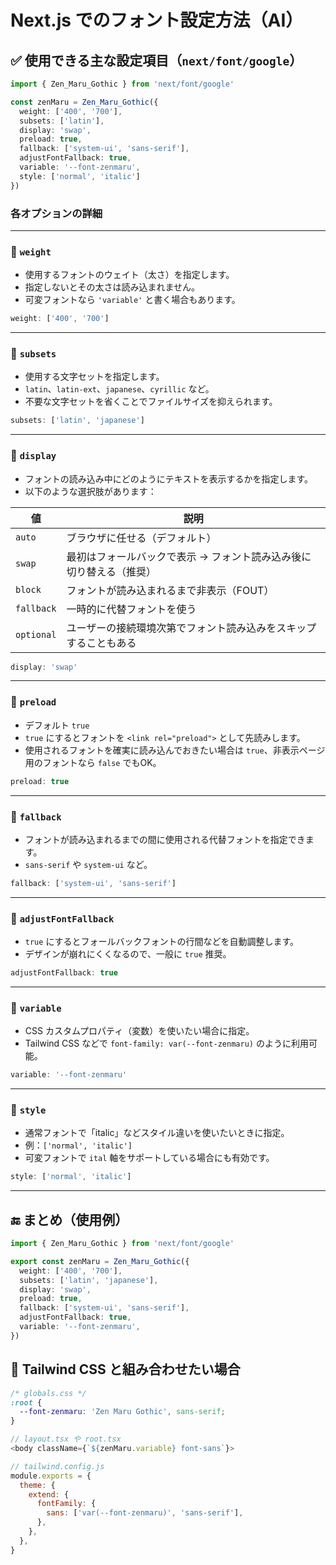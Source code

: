# Next.js でのフォント設定方法（AI）

## ✅ 使用できる主な設定項目（`next/font/google`）

```ts
import { Zen_Maru_Gothic } from 'next/font/google'

const zenMaru = Zen_Maru_Gothic({
  weight: ['400', '700'],
  subsets: ['latin'],
  display: 'swap',
  preload: true,
  fallback: ['system-ui', 'sans-serif'],
  adjustFontFallback: true,
  variable: '--font-zenmaru',
  style: ['normal', 'italic']
})
```

### 各オプションの詳細

---

### 🔹 `weight`

* 使用するフォントのウェイト（太さ）を指定します。
* 指定しないとその太さは読み込まれません。
* 可変フォントなら `'variable'` と書く場合もあります。

```ts
weight: ['400', '700']
```

---

### 🔹 `subsets`

* 使用する文字セットを指定します。
* `latin`、`latin-ext`、`japanese`、`cyrillic` など。
* 不要な文字セットを省くことでファイルサイズを抑えられます。

```ts
subsets: ['latin', 'japanese']
```

---

### 🔹 `display`

* フォントの読み込み中にどのようにテキストを表示するかを指定します。
* 以下のような選択肢があります：

| 値          | 説明                                  |
| ---------- | ----------------------------------- |
| `auto`     | ブラウザに任せる（デフォルト）                     |
| `swap`     | 最初はフォールバックで表示 → フォント読み込み後に切り替える（推奨） |
| `block`    | フォントが読み込まれるまで非表示（FOUT）              |
| `fallback` | 一時的に代替フォントを使う                       |
| `optional` | ユーザーの接続環境次第でフォント読み込みをスキップすることもある    |

```ts
display: 'swap'
```

---

### 🔹 `preload`

* デフォルト `true`
* `true` にするとフォントを `<link rel="preload">` として先読みします。
* 使用されるフォントを確実に読み込んでおきたい場合は `true`、非表示ページ用のフォントなら `false` でもOK。

```ts
preload: true
```

---

### 🔹 `fallback`

* フォントが読み込まれるまでの間に使用される代替フォントを指定できます。
* `sans-serif` や `system-ui` など。

```ts
fallback: ['system-ui', 'sans-serif']
```

---

### 🔹 `adjustFontFallback`

* `true` にするとフォールバックフォントの行間などを自動調整します。
* デザインが崩れにくくなるので、一般に `true` 推奨。

```ts
adjustFontFallback: true
```

---

### 🔹 `variable`

* CSS カスタムプロパティ（変数）を使いたい場合に指定。
* Tailwind CSS などで `font-family: var(--font-zenmaru)` のように利用可能。

```ts
variable: '--font-zenmaru'
```

---

### 🔹 `style`

* 通常フォントで「italic」などスタイル違いを使いたいときに指定。
* 例：`['normal', 'italic']`
* 可変フォントで `ital` 軸をサポートしている場合にも有効です。

```ts
style: ['normal', 'italic']
```

---

## 🔚 まとめ（使用例）

```ts
import { Zen_Maru_Gothic } from 'next/font/google'

export const zenMaru = Zen_Maru_Gothic({
  weight: ['400', '700'],
  subsets: ['latin', 'japanese'],
  display: 'swap',
  preload: true,
  fallback: ['system-ui', 'sans-serif'],
  adjustFontFallback: true,
  variable: '--font-zenmaru',
})
```

## 🔧 Tailwind CSS と組み合わせたい場合

```css
/* globals.css */
:root {
  --font-zenmaru: 'Zen Maru Gothic', sans-serif;
}
```

```ts
// layout.tsx や root.tsx
<body className={`${zenMaru.variable} font-sans`}>
```

```js
// tailwind.config.js
module.exports = {
  theme: {
    extend: {
      fontFamily: {
        sans: ['var(--font-zenmaru)', 'sans-serif'],
      },
    },
  },
}
```
